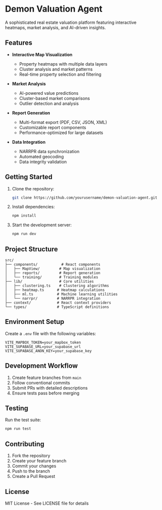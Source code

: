 # Demon Valuation Agent

A sophisticated real estate valuation platform featuring interactive heatmaps, market analysis, and AI-driven insights.

## Features

- **Interactive Map Visualization**
  - Property heatmaps with multiple data layers
  - Cluster analysis and market patterns
  - Real-time property selection and filtering

- **Market Analysis**
  - AI-powered value predictions
  - Cluster-based market comparisons
  - Outlier detection and analysis

- **Report Generation**
  - Multi-format export (PDF, CSV, JSON, XML)
  - Customizable report components
  - Performance-optimized for large datasets

- **Data Integration**
  - NARRPR data synchronization
  - Automated geocoding
  - Data integrity validation

## Getting Started

1. Clone the repository:
   ```bash
   git clone https://github.com/yourusername/demon-valuation-agent.git
   ```

2. Install dependencies:
   ```bash
   npm install
   ```

3. Start the development server:
   ```bash
   npm run dev
   ```

## Project Structure

```
src/
├── components/           # React components
│   ├── MapView/         # Map visualization
│   ├── reports/         # Report generation
│   └── training/        # Training modules
├── lib/                 # Core utilities
│   ├── clustering.ts    # Clustering algorithms
│   ├── heatmap.ts      # Heatmap calculations
│   ├── ml.ts           # Machine learning utilities
│   └── narrpr/         # NARRPR integration
├── context/            # React context providers
└── types/              # TypeScript definitions
```

## Environment Setup

Create a `.env` file with the following variables:
```
VITE_MAPBOX_TOKEN=your_mapbox_token
VITE_SUPABASE_URL=your_supabase_url
VITE_SUPABASE_ANON_KEY=your_supabase_key
```

## Development Workflow

1. Create feature branches from `main`
2. Follow conventional commits
3. Submit PRs with detailed descriptions
4. Ensure tests pass before merging

## Testing

Run the test suite:
```bash
npm run test
```

## Contributing

1. Fork the repository
2. Create your feature branch
3. Commit your changes
4. Push to the branch
5. Create a Pull Request

## License

MIT License - See LICENSE file for details
